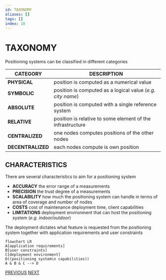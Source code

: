 ```yaml
---
id: TAXONOMY
aliases: []
tags: []
index: 18
---
```


# TAXONOMY

Positioning systems can be classified in different categories

| CATEGORY          | DESCRIPTION                                                |
| ----------------- | ---------------------------------------------------------- |
| **PHYSICAL**      | position is computed as a numerical value                  |
| **SYMBOLIC**      | position is computed as a logical value (*e.g. city name*) |
| **ABSOLUTE**      | position is computed with a single reference system        |
| **RELATIVE**      | position is relative to some element of the infrastructure |
| **CENTRALIZED**   | one nodes computes positions of the other nodes            |
| **DECENTRALIZED** | each nodes compute is own position                         |

## CHARACTERISTICS

There are several characteristics to aim for a positioning system

- **ACCURACY** the error range of a measurements
- **PRECISION** the trust degree of a measurements
- **SCALABILITY** how much the positioning system can handle in terms of area of coverage and number of nodes
- **COSTS** cost of maintenance deployment time, client capabilities
- **LIMITATIONS** deployment environment that can host the positioning system (*e.g. indoor/outdoor*)

The deployment dictates what feature is requested from the positioning system together with  application requirements and user constraints

```mermaid
flowchart LR
A[application requirements]
B[user constraints]
C[deployment environment]
D((positioning system\n capabilities))
A & B & C --> D
```

[PREVIOUS](pages/positioning_systems/BASE_TECHNIQUES.md) [NEXT](positioning_systems/MANET_POSITIONING_SYSTEMS.md)
